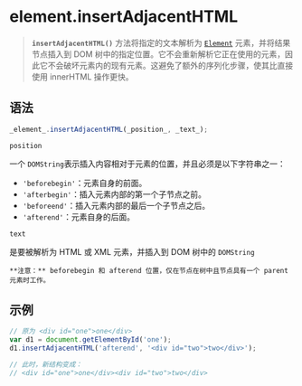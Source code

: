 # element.insertAdjacentHTML

>**`insertAdjacentHTML()`** 方法将指定的文本解析为 [`Element`](https://developer.mozilla.org/zh-CN/docs/Web/API/Element) 元素，并将结果节点插入到 DOM 树中的指定位置。它不会重新解析它正在使用的元素，因此它不会破坏元素内的现有元素。这避免了额外的序列化步骤，使其比直接使用 innerHTML 操作更快。

## 语法
```js
_element_.insertAdjacentHTML(_position_, _text_);
```
`position`

一个 `DOMString`表示插入内容相对于元素的位置，并且必须是以下字符串之一：

-   `'beforebegin'`：元素自身的前面。
-   `'afterbegin'`：插入元素内部的第一个子节点之前。
-   `'beforeend'`：插入元素内部的最后一个子节点之后。
-   `'afterend'`：元素自身的后面。

`text`

是要被解析为 HTML 或 XML 元素，并插入到 DOM 树中的 `DOMString`
```ad-info
**注意：** beforebegin 和 afterend 位置，仅在节点在树中且节点具有一个 parent 元素时工作。
```


## 示例

```js
// 原为 <div id="one">one</div>
var d1 = document.getElementById('one');
d1.insertAdjacentHTML('afterend', '<div id="two">two</div>');

// 此时，新结构变成：
// <div id="one">one</div><div id="two">two</div>
```
